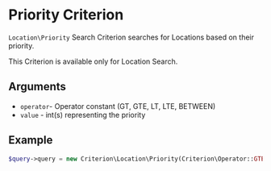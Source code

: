 # Priority Criterion

`Location\Priority` Search Criterion searches for Locations based on their priority.

This Criterion is available only for Location Search.

## Arguments

- `operator`- Operator constant (GT, GTE, LT, LTE, BETWEEN)
- `value` - int(s) representing the priority

## Example

``` php
$query->query = new Criterion\Location\Priority(Criterion\Operator::GTE, 50);
```
